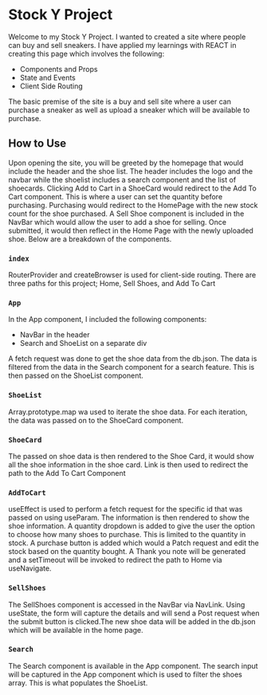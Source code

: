 # Stock Y Project

Welcome to my Stock Y Project. I wanted to created a site where people can buy and sell sneakers. I have applied my learnings with REACT in creating this page which involves the following:

- Components and Props
- State and Events
- Client Side Routing

The basic premise of the site is a buy and sell site where a user can purchase a sneaker as well as upload a sneaker which will be available to purchase.

## How to Use

Upon opening the site, you will be greeted by the homepage that would include the header and the shoe list. The header includes the logo and the navbar while the shoelist includes a search component and the list of shoecards. Clicking Add to Cart in a ShoeCard would redirect to the Add To Cart component. This is where a user can set the quantity before purchasing. Purchasing would redirect to the HomePage with the new stock count for the shoe purchased. A Sell Shoe component is included in the NavBar which would allow the user to add a shoe for selling. Once submitted, it would then reflect in the Home Page with the newly uploaded shoe. Below are a breakdown of the components.

### `index`

RouterProvider and createBrowser is used for client-side routing. There are three paths for this project; Home, Sell Shoes, and Add To Cart 

### `App`

In the App component, I included the following components:

- NavBar in the header
- Search and ShoeList on a separate div

A fetch request was done to get the shoe data from the db.json. The data is filtered from the data in the Search component for a search feature. This is then passed on the ShoeList component.

### `ShoeList`

Array.prototype.map wa used to iterate the shoe data. For each iteration, the data was passed on to the ShoeCard component.

### `ShoeCard`

The passed on shoe data is then rendered to the Shoe Card, it would show all the shoe information in the shoe card. Link is then used to redirect the path to the Add To Cart Component

### `AddToCart`

useEffect is used to perform a fetch request for the specific id that was passed on using useParam. The information is then rendered to show the shoe information. A quantity dropdown is added to give the user the option to choose how many shoes to purchase. This is limited to the quantity in stock. A purchase button is added which would a Patch request and edit the stock based on the quantity bought. A Thank you note will be generated and a setTimeout will be invoked to redirect the path to Home via useNavigate.

### `SellShoes`

The SellShoes component is accessed in the NavBar via NavLink. Using useState, the form will capture the details and will send a Post request when the submit button is clicked.The new shoe data will be added in the db.json which will be available in the home page.

### `Search`

The Search component is available in the App component. The search input will be captured in the App component which is used to filter the shoes array. This is what populates the ShoeList.


